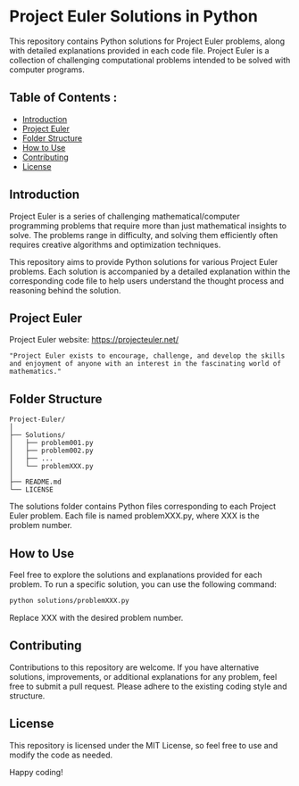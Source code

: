 # Project Euler Solutions in Python
This repository contains Python solutions for Project Euler problems, along with detailed explanations provided in each code file. Project Euler is a collection of challenging computational problems intended to be solved with computer programs. 

## Table of Contents :
- [Introduction](#introduction)
- [Project Euler](#project-euler)
- [Folder Structure](#folder-structure)
- [How to Use](#how-to-use)
- [Contributing](#contributing)
- [License](#license)

## Introduction
Project Euler is a series of challenging mathematical/computer programming problems that require more than just mathematical insights to solve. The problems range in difficulty, and solving them efficiently often requires creative algorithms and optimization techniques.

This repository aims to provide Python solutions for various Project Euler problems. Each solution is accompanied by a detailed explanation within the corresponding code file to help users understand the thought process and reasoning behind the solution.

## Project Euler
Project Euler website: https://projecteuler.net/
  ```
  "Project Euler exists to encourage, challenge, and develop the skills and enjoyment of anyone with an interest in the fascinating world of mathematics."
  ```
## Folder Structure
  ```
  Project-Euler/
  │
  ├── Solutions/
  │   ├── problem001.py
  │   ├── problem002.py
  │   ├── ...
  │   └── problemXXX.py
  │
  ├── README.md
  └── LICENSE
  ```
The solutions folder contains Python files corresponding to each Project Euler problem. Each file is named problemXXX.py, where XXX is the problem number.

## How to Use
Feel free to explore the solutions and explanations provided for each problem. To run a specific solution, you can use the following command:
``` bash
python solutions/problemXXX.py
```
Replace XXX with the desired problem number.

## Contributing
Contributions to this repository are welcome. If you have alternative solutions, improvements, or additional explanations for any problem, feel free to submit a pull request. Please adhere to the existing coding style and structure.

## License
This repository is licensed under the MIT License, so feel free to use and modify the code as needed.

Happy coding!
